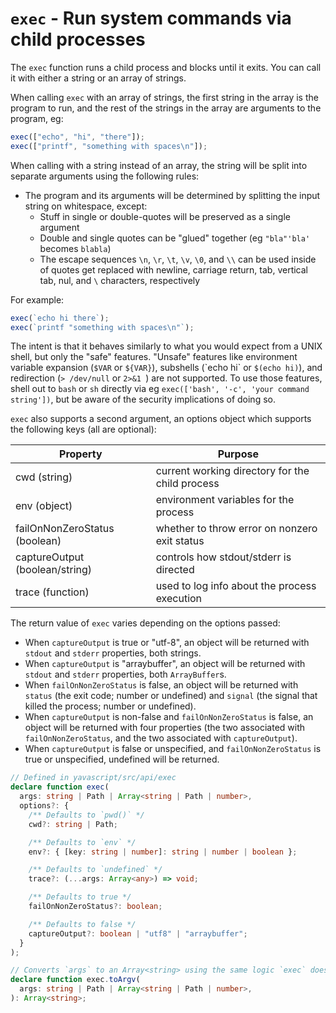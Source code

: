 # `exec` - Run system commands via child processes

The `exec` function runs a child process and blocks until it exits. You can call it with either a string or an array of strings.

When calling `exec` with an array of strings, the first string in the array is the program to run, and the rest of the strings in the array are arguments to the program, eg:

```ts
exec(["echo", "hi", "there"]);
exec(["printf", "something with spaces\n"]);
```

When calling with a string instead of an array, the string will be split into separate arguments using the following rules:

- The program and its arguments will be determined by splitting the input string on whitespace, except:
  - Stuff in single or double-quotes will be preserved as a single argument
  - Double and single quotes can be "glued" together (eg `"bla"'bla'` becomes `blabla`)
  - The escape sequences `\n`, `\r`, `\t`, `\v`, `\0`, and `\\` can be used inside of quotes get replaced with newline, carriage return, tab, vertical tab, nul, and `\` characters, respectively

For example:

```ts
exec(`echo hi there`);
exec(`printf "something with spaces\n"`);
```

The intent is that it behaves similarly to what you would expect from a UNIX shell, but only the "safe" features. "Unsafe" features like environment variable expansion (`$VAR` or `${VAR}`), subshells (\`echo hi\` or `$(echo hi)`), and redirection (`> /dev/null` or `2>&1 `) are not supported. To use those features, shell out to `bash` or `sh` directly via eg `exec(['bash', '-c', 'your command string'])`, but be aware of the security implications of doing so.

`exec` also supports a second argument, an options object which supports the following keys (all are optional):

| Property                       | Purpose                                         |
| ------------------------------ | ----------------------------------------------- |
| cwd (string)                   | current working directory for the child process |
| env (object)                   | environment variables for the process           |
| failOnNonZeroStatus (boolean)  | whether to throw error on nonzero exit status   |
| captureOutput (boolean/string) | controls how stdout/stderr is directed          |
| trace (function)               | used to log info about the process execution    |

The return value of `exec` varies depending on the options passed:

- When `captureOutput` is true or "utf-8", an object will be returned with `stdout` and `stderr` properties, both strings.
- When `captureOutput` is "arraybuffer", an object will be returned with `stdout` and `stderr` properties, both `ArrayBuffer`s.
- When `failOnNonZeroStatus` is false, an object will be returned with `status` (the exit code; number or undefined) and `signal` (the signal that killed the process; number or undefined).
- When `captureOutput` is non-false and `failOnNonZeroStatus` is false, an object will be returned with four properties (the two associated with `failOnNonZeroStatus`, and the two associated with `captureOutput`).
- When `captureOutput` is false or unspecified, and `failOnNonZeroStatus` is true or unspecified, undefined will be returned.

```ts
// Defined in yavascript/src/api/exec
declare function exec(
  args: string | Path | Array<string | Path | number>,
  options?: {
    /** Defaults to `pwd()` */
    cwd?: string | Path;

    /** Defaults to `env` */
    env?: { [key: string | number]: string | number | boolean };

    /** Defaults to `undefined` */
    trace?: (...args: Array<any>) => void;

    /** Defaults to true */
    failOnNonZeroStatus?: boolean;

    /** Defaults to false */
    captureOutput?: boolean | "utf8" | "arraybuffer";
  }
);

// Converts `args` to an Array<string> using the same logic `exec` does.
declare function exec.toArgv(
  args: string | Path | Array<string | Path | number>,
): Array<string>;
```

